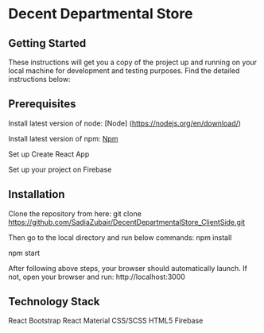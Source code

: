 # Decent Departmental Store



## Getting Started

These instructions will get you a copy of the project up and running on your local machine for development and testing purposes. Find the detailed instructions below:

## Prerequisites

Install latest version of node: [Node] (https://nodejs.org/en/download/)

Install latest version of npm: [Npm](https://www.npmjs.com)

Set up Create React App

Set up your project on Firebase


## Installation

Clone the repository from here:
git clone https://github.com/SadiaZubair/DecentDepartmentalStore_ClientSide.git

Then go to the local directory and run below commands:
npm install

npm start

After following above steps, your browser should automatically launch. If not, open your browser and run:
http://localhost:3000

## Technology Stack

React
Bootstrap
React Material
CSS/SCSS
HTML5
Firebase

